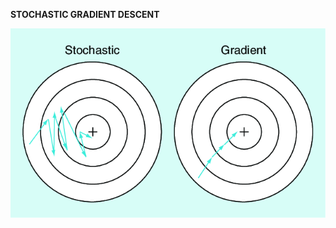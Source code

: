 **STOCHASTIC GRADIENT DESCENT**


[![Stochastic gradient Descent](https://github.com/Aaksha-sharma/winter-of-contributing/blob/Datascience_With_Python/Datascience_With_Python/Machine%20Learning/Stochastic%20Gradient%20Descent/Stochastic-gradient-descent-compared-with-gradient-descent.png)](https://drive.google.com/drive/u/0/folders/1GOyref9oRNgfGhSXLzm5PgSC0shLtfE4)
